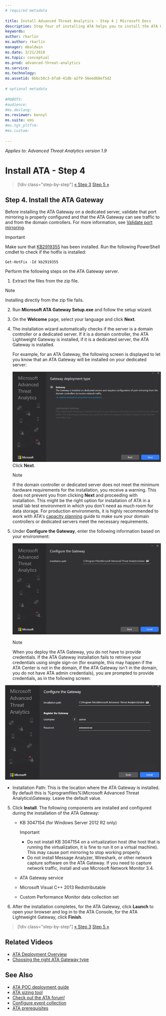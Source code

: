 ```yaml
---
# required metadata

title: Install Advanced Threat Analytics - Step 4 | Microsoft Docs
description: Step four of installing ATA helps you to install the ATA Gateway.
keywords:
author: rkarlin
ms.author: rkarlin
manager: mbaldwin
ms.date: 3/21/2018
ms.topic: conceptual
ms.prod: advanced-threat-analytics
ms.service:
ms.technology:
ms.assetid: 6bbc50c3-bfa8-41db-a2f9-56eed68ef5d2

# optional metadata

#ROBOTS:
#audience:
#ms.devlang:
ms.reviewer: bennyl
ms.suite: ems
#ms.tgt_pltfrm:
#ms.custom:

---
```


*Applies to: Advanced Threat Analytics version 1.9*



# Install ATA - Step 4

>[!div class="step-by-step"]
[« Step 3](install-ata-step3.md)
[Step 5 »](install-ata-step5.md)

## Step 4. Install the ATA Gateway

Before installing the ATA Gateway on a dedicated server, validate that port mirroring is properly configured and that the ATA Gateway can see traffic to and from the domain controllers. For more information, see [Validate port mirroring](validate-port-mirroring.md).


> [!IMPORTANT]
> Make sure that [KB2919355](http://support.microsoft.com/kb/2919355/) has been installed.  Run the following PowerShell cmdlet to check if the hotfix is installed:
>
> `Get-HotFix -Id kb2919355`

Perform the following steps on the ATA Gateway server.

1.  Extract the files from the zip file. 
> [!NOTE] 
> Installing directly from the zip file fails.

2.  Run **Microsoft ATA Gateway Setup.exe** and follow the setup wizard.

3.  On the **Welcome** page, select your language and click **Next**.

4.  The installation wizard automatically checks if the server is a domain controller or a dedicated server. If it is a domain controller, the ATA Lightweight Gateway is installed, if it is a dedicated server, the ATA Gateway is installed. 
    
    For example, for an ATA Gateway, the following screen is displayed to let you know that an ATA Gateway will be installed on your dedicated server:
    
    ![ATA Gateway installation](media/ata-gw-install.png)
    Click **Next**.

    > [!NOTE] 
    > If the domain controller or dedicated server does not meet the minimum hardware requirements for the installation, you receive a warning. This does not prevent you from clicking **Next** and proceeding with installation. This might be the right option for installation of ATA in a small lab test environment in which you don't need as much room for data storage. For production environments, it is highly recommended to work with ATA's [capacity planning](ata-capacity-planning.md) guide to make sure your domain controllers or dedicated servers meet the necessary requirements.

4.  Under **Configure the Gateway**, enter the following information based on your environment:

    ![ATA gateway configuration image](media/ata-gw-configure.png)

    > [!NOTE]
    > When you deploy the ATA Gateway, you do not have to provide credentials. If the ATA Gateway installation fails to retrieve your credentials using single sign-on (for example, this may happen if the ATA Center is not in the domain, if the ATA Gateway isn't in the domain, you do not have ATA admin credentials), you are prompted to provide credentials, as in the following screen: 

  ![Provide ATA gateway credentials](media/ata-install-credentials.png)

   - Installation Path: This is the location where the ATA Gateway is installed. By default this is  %programfiles%\Microsoft Advanced Threat Analytics\Gateway. Leave the default value.
    
5. Click **Install**. The following components are installed and configured during the installation of the ATA Gateway:

    -   KB 3047154 (for Windows Server 2012 R2 only)

        > [!IMPORTANT]
        > -   Do not install KB 3047154 on a virtualization host (the host that is running the virtualization, it is fine to run it on a virtual machine). This may cause port mirroring to stop working properly. 
        > -   Do not install Message Analyzer, Wireshark, or other network capture software on the ATA Gateway. If you need to capture network traffic, install and use Microsoft Network Monitor 3.4.

    -   ATA Gateway service
    -   Microsoft Visual C++ 2013 Redistributable
    -   Custom Performance Monitor data collection set

5.  After the installation completes, for the ATA Gateway, click **Launch** to open your browser and log in to the ATA Console, for the ATA Lightweight Gateway, click **Finish**.


>[!div class="step-by-step"]
[« Step 3](install-ata-step3.md)
[Step 5 »](install-ata-step5.md)


## Related Videos
- [ATA Deployment Overview](https://channel9.msdn.com/Shows/Microsoft-Security/Overview-of-ATA-Deployment-in-10-Minutes)
- [Choosing the right ATA Gateway type](https://channel9.msdn.com/Shows/Microsoft-Security/ATA-Deployment-Choose-the-Right-Gateway-Type)

## See Also
- [ATA POC deployment guide](http://aka.ms/atapoc)
- [ATA sizing tool](http://aka.ms/atasizingtool)
- [Check out the ATA forum!](https://social.technet.microsoft.com/Forums/security/home?forum=mata)
- [Configure event collection](configure-event-collection.md)
- [ATA prerequisites](ata-prerequisites.md)

